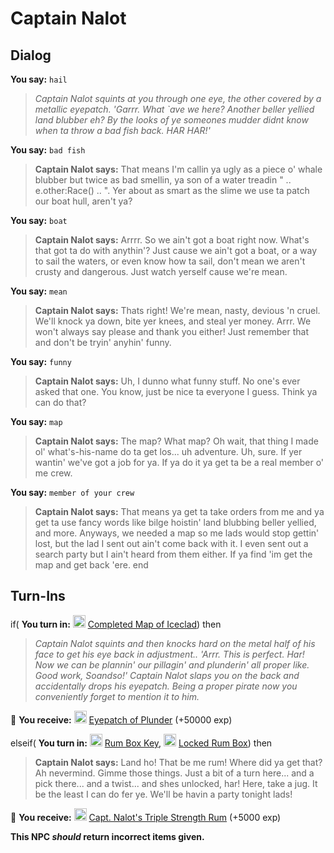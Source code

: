 # Captain Nalot
## Dialog

**You say:** `hail`



>*Captain Nalot squints at you through one eye, the other covered by a metallic eyepatch. 'Garrr. What \`ave we here? Another beller yellied land blubber eh? By the looks of ye someones mudder didnt know when ta throw a bad fish back. HAR HAR!'*

**You say:** `bad fish`



>**Captain Nalot says:** That means I'm callin ya ugly as a piece o' whale blubber but twice as bad smellin, ya son of a water treadin " .. e.other:Race() .. ". Yer about as smart as the slime we use ta patch our boat hull, aren't ya?

**You say:** `boat`



>**Captain Nalot says:** Arrrr. So we ain't got a boat right now. What's that got ta do with anythin'? Just cause we ain't got a boat, or a way to sail the waters, or even know how ta sail, don't mean we aren't crusty and dangerous. Just watch yerself cause we're mean.

**You say:** `mean`



>**Captain Nalot says:** Thats right! We're mean, nasty, devious 'n cruel. We'll knock ya down, bite yer knees, and steal yer money. Arrr. We won't always say please and thank you either! Just remember that and don't be tryin' anyhin' funny.

**You say:** `funny`



>**Captain Nalot says:** Uh, I dunno what funny stuff. No one's ever asked that one. You know, just be nice ta everyone I guess. Think ya can do that?

**You say:** `map`



>**Captain Nalot says:** The map? What map? Oh wait, that thing I made ol' what's-his-name do ta get los... uh adventure. Uh, sure. If yer wantin' we've got a job for ya. If ya do it ya get ta be a real member o' me crew.

**You say:** `member of your crew`



>**Captain Nalot says:** That means ya get ta take orders from me and ya get ta use fancy words like bilge hoistin' land blubbing beller yellied, and more. Anyways, we needed a map so me lads would stop gettin' lost, but the lad I sent out ain't come back with it. I even sent out a search party but I ain't heard from them either. If ya find 'im get the map and get back 'ere.
end

## Turn-Ins





if( **You turn in:** <img style="background:url(/static/icons/blank_slot.gif);width:20px;height:20px;" src="/static/icons/item_869.png" alt="" /> <a
                                href="/item/30047" data-url="30047" class="tooltip-link link">Completed Map of Iceclad</a>) then


>*Captain Nalot squints and then knocks hard on the metal half of his face to get his eye back in adjustment.. 'Arrr. This is perfect. Har! Now we can be plannin' our pillagin' and plunderin' all proper like. Good work, Soandso!' Captain Nalot slaps you on the back and accidentally drops his eyepatch. Being a proper pirate now you conveniently forget to mention it to him.*


 &#127873; **You receive:**  <img style="background:url(/static/icons/blank_slot.gif);width:20px;height:20px;" src="/static/icons/item_595.png" alt="" /> <a
                                href="/item/30008" data-url="30008" class="tooltip-link link">Eyepatch of Plunder</a> (+50000 exp)

 

elseif( **You turn in:** <img style="background:url(/static/icons/blank_slot.gif);width:20px;height:20px;" src="/static/icons/item_1078.png" alt="" /> <a
                                href="/item/30040" data-url="30040" class="tooltip-link link">Rum Box Key</a>, <img style="background:url(/static/icons/blank_slot.gif);width:20px;height:20px;" src="/static/icons/item_836.png" alt="" /> <a
                                href="/item/30039" data-url="30039" class="tooltip-link link">Locked Rum Box</a>) then 


>**Captain Nalot says:** Land ho!  That be me rum!  Where did ya get that?  Ah nevermind.  Gimme those things.  Just a bit of a turn here... and a pick there... and a twist... and shes unlocked, har!  Here, take a jug.  It be the least I can do fer ye.  We'll be havin a party tonight lads!


 &#127873; **You receive:**  <img style="background:url(/static/icons/blank_slot.gif);width:20px;height:20px;" src="/static/icons/item_703.png" alt="" /> <a
                                href="/item/30034" data-url="30034" class="tooltip-link link">Capt. Nalot's Triple Strength Rum</a> (+5000 exp)

 

**This NPC *should* return incorrect items given.**
